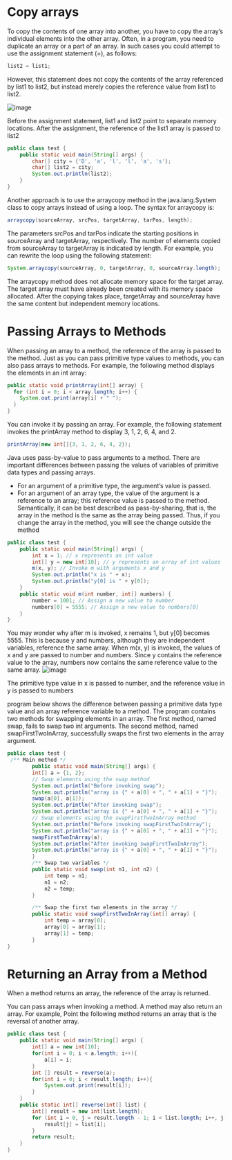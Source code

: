 # Copy arrays

To copy the contents of one array into another, you have to copy the array’s individual elements into the other array.
Often, in a program, you need to duplicate an array or a part of an array. In such cases you
could attempt to use the assignment statement (=), as follows:

```java
list2 = list1;
```

However, this statement does not copy the contents of the array referenced by list1 to list2,
but instead merely copies the reference value from list1 to list2.

![image](https://user-images.githubusercontent.com/44777689/140601308-8c593552-9641-4429-8e95-7d02ab87e34f.png)

Before the assignment statement, list1 and list2 point to separate memory
locations. After the assignment, the reference of the list1 array is passed to list2

```java
public class test {
    public static void main(String[] args) {
        char[] city = {'D', 'a', 'l', 'l', 'a', 's'};
        char[] list2 = city;
        System.out.println(list2);
    }
}
```

Another approach is to use the arraycopy method in the java.lang.System class to copy
arrays instead of using a loop. The syntax for arraycopy is:

```java
arraycopy(sourceArray, srcPos, targetArray, tarPos, length);
```

The parameters srcPos and tarPos indicate the starting positions in sourceArray and
targetArray, respectively. The number of elements copied from sourceArray to
targetArray is indicated by length. For example, you can rewrite the loop using the
following statement:
```java
System.arraycopy(sourceArray, 0, targetArray, 0, sourceArray.length);
```

The arraycopy method does not allocate memory space for the target array. The target array
must have already been created with its memory space allocated. After the copying takes place,
targetArray and sourceArray have the same content but independent memory locations.

# Passing Arrays to Methods

When passing an array to a method, the reference of the array is passed to the method.
Just as you can pass primitive type values to methods, you can also pass arrays to methods.
For example, the following method displays the elements in an int array:

```java
public static void printArray(int[] array) {
  for (int i = 0; i < array.length; i++) {
    System.out.print(array[i] + " ");
  }
}
```

You can invoke it by passing an array. For example, the following statement invokes the
printArray method to display 3, 1, 2, 6, 4, and 2.

```java
printArray(new int[]{3, 1, 2, 6, 4, 2});
```

Java uses pass-by-value to pass arguments to a method. There are important differences
between passing the values of variables of primitive data types and passing arrays.

- For an argument of a primitive type, the argument’s value is passed.
- For an argument of an array type, the value of the argument is a reference to an array;
this reference value is passed to the method. Semantically, it can be best described as
pass-by-sharing, that is, the array in the method is the same as the array being passed.
Thus, if you change the array in the method, you will see the change outside the method

```java
public class test {
    public static void main(String[] args) {
        int x = 1; // x represents an int value
        int[] y = new int[10]; // y represents an array of int values
        m(x, y); // Invoke m with arguments x and y
        System.out.println("x is " + x);
        System.out.println("y[0] is " + y[0]);
    }
    public static void m(int number, int[] numbers) {
        number = 1001; // Assign a new value to number
        numbers[0] = 5555; // Assign a new value to numbers[0]
    }
}
```
You may wonder why after m is invoked, x remains 1, but y[0] becomes 5555. This is because y and numbers, although they are independent variables, reference the same array. When m(x, y) is invoked, the values of x and y are passed to number and numbers. Since y contains the reference value to the array, numbers now contains the same reference value to the same array.
![image](https://user-images.githubusercontent.com/44777689/140601758-9ef416c8-20a3-4717-8e18-8dbcd0057f4f.png)

The primitive type value in x is passed to number, and the reference value in y is passed to numbers

program below shows the difference between passing a primitive data
type value and an array reference variable to a method.
The program contains two methods for swapping elements in an array. The first method,
named swap, fails to swap two int arguments. The second method, named swapFirstTwoInArray, successfully swaps the first two elements in the array argument.

```java
public class test {
 /** Main method */
        public static void main(String[] args) {
        int[] a = {1, 2};
        // Swap elements using the swap method
        System.out.println("Before invoking swap");
        System.out.println("array is {" + a[0] + ", " + a[1] + "}");
        swap(a[0], a[1]);
        System.out.println("After invoking swap");
        System.out.println("array is {" + a[0] + ", " + a[1] + "}");
        // Swap elements using the swapFirstTwoInArray method
        System.out.println("Before invoking swapFirstTwoInArray");
        System.out.println("array is {" + a[0] + ", " + a[1] + "}");
        swapFirstTwoInArray(a);
        System.out.println("After invoking swapFirstTwoInArray");
        System.out.println("array is {" + a[0] + ", " + a[1] + "}");
        }
        /** Swap two variables */
        public static void swap(int n1, int n2) {
            int temp = n1;
            n1 = n2;
            n2 = temp;
        }

        /** Swap the first two elements in the array */
        public static void swapFirstTwoInArray(int[] array) {
            int temp = array[0];
            array[0] = array[1];
            array[1] = temp;
        }
}
```

# Returning an Array from a Method

When a method returns an array, the reference of the array is returned.

You can pass arrays when invoking a method. A method may also return an array. For example,
Point the following method returns an array that is the reversal of another array.

```java
public class test {
    public static void main(String[] args) {
        int[] a = new int[10];
        for(int i = 0; i < a.length; i++){
            a[i] = i;
        }
        int [] result = reverse(a);
        for(int i = 0; i < result.length; i++){
            System.out.print(result[i]);
        }
    }
    public static int[] reverse(int[] list) {
        int[] result = new int[list.length];
        for (int i = 0, j = result.length - 1; i < list.length; i++, j--) {
            result[j] = list[i];
        }
        return result;
    }
}
```







